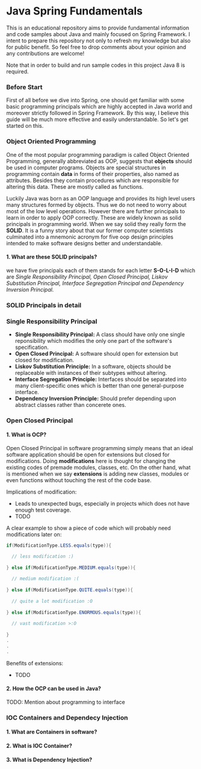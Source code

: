 # Java Spring Fundamentals
This is an educational repository aims to provide fundamental information and code samples about Java and mainly focused on Spring Framework. I intent to prepare this repository not only to refresh my knowledge but also for public benefit. So feel free to drop comments about your opinion and any contributions are welcome!

Note that in order to build and run sample codes in this project Java 8 is required.

### Before Start
First of all before we dive into Spring, one should get familiar with some basic programming principals which are highly accepted in Java world and moreover strictly followed in Spring Framework. By this way, I believe this guide will be much more effective and easily understandable. So let's get started on this.
### Object Oriented Programming
One of the most popular programming paradigm is called Object Oriented Programming, generally abbreviated as OOP, suggests that **objects** should be used in computer programs. Objects are special structures in programming contain **data** in forms of their properties, also named as attributes. Besides they contain procedures which are responsible for altering this data. These are mostly called as functions.

Luckily Java was born as an OOP language and provides its high level users many structures formed by objects. Thus we do not need to worry about most of the low level operations. However there are further principals to learn in order to apply OOP correctly. These are widely known as solid principals in programming world. When we say solid they really form the **SOLID**. It is a funny story about that our former computer scientists culminated into a mnemonic acronym for five oop design principles intended to make software designs better and understandable.

#### 1. What are these SOLID principals?
we have five principals each of them stands for each letter **S-O-L-I-D** which are *Single Responsibility Principal, Open Closed Principal, Liskov Substitution Principal, Interface Segregation Principal and Dependency Inversion Principal.*
### SOLID Principals in detail

### Single Responsibility Principal

* **Single Responsibility Principal:** A class should have only one single reponsibility which modifies the only one part of the software's specification.
* **Open Closed Principal:** A software should open for extension but closed for modification. 
* **Liskov Substitution Principle:** In a software, objects should be replaceable with instances of their subtypes without altering.
* **Interface Segregation Principle:** Interfaces should be separated into many client-specific ones which is better than one general-purpose interface.
* **Dependency Inversion Principle:** Should prefer depending upon abstract classes rather than concerete ones.

### Open Closed Principal
#### 1. What is OCP?
Open Closed Principal in software programming simply means that an ideal software application should be open for extensions but closed for modifications. Doing **modifications** here is thought for changing the existing codes of premade modules, classes, etc. On the other hand, what is mentioned when we say **extensions** is adding new classes, modules or even functions without touching the rest of the code base.

Implications of modification:
* Leads to unexpected bugs, especially in projects which does not have enough test coverage. 
* TODO
 
A clear example to show a piece of code which will probably need modifications later on:
```java
if(ModificationType.LESS.equals(type)){

  // less modification :)
  
} else if(ModificationType.MEDIUM.equals(type)){
  
  // medium modification :(
  
} else if(ModificationType.QUITE.equals(type)){
  
  // quite a lot modification :O
  
} else if(ModificationType.ENORMOUS.equals(type)){
  
  // vast modification >:O
  
}
.
.
.
```
Benefits of extensions:
* TODO
#### 2. How the OCP can be used in Java?
TODO: Mention about programming to interface
### IOC Containers and Dependecy Injection
#### 1. What are Containers in software?
#### 2. What is IOC Container?
#### 3. What is Dependency Injection?
